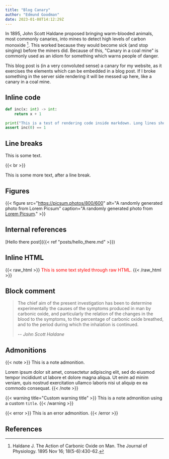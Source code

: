 ```yaml
---
title: "Blog Canary"
author: "Edmund Goodman"
date: 2023-01-08T14:12:29Z
---
```


In 1895, John Scott Haldane proposed bringing warm-blooded animals, most
commonly canaries, into mines to detect high levels of carbon monoxide [^1].
This worked because they would become sick (and stop singing) before the miners did.
Because of this, "Canary in a coal mine" is commonly used as an idiom for
something which warns people of danger.

This blog post is (in a very convoluted sense) a canary for my website, as it
exercises the elements which can be embedded in a blog post. If I broke
something in the server side rendering it will be messed up here, like a canary
in a coal mine.

<!--more-->

## Inline code

```python
def inc(x: int) -> int:
    return x + 1

print("This is a test of rendering code inside markdown. Long lines should wrap around!")
assert inc(0) == 1

```

## Line breaks

This is some text.

{{< br >}}

This is some more text, after a line break.

## Figures

{{< figure
    src="https://picsum.photos/800/600"
    alt="A randomly generated photo from Lorem Picsum"
    caption="A randomly generated photo from [Lorem Picsum](https://picsum.photos/)." >}}

## Internal references

[Hello there post]({{< ref "posts/hello_there.md" >}})

## Inline HTML

{{< raw_html >}}
<span style="color: red;">This is some text styled through raw HTML.</span>
{{< /raw_html >}}

## Block comment

> The chief aim of the present investigation has been to determine
> experimentally the causes of the symptoms produced in man by carbonic oxide,
> and particularly the relation of the changes in the blood to the symptoms, to
> the percentage of carbonic oxide breathed, and to the period during which the
> inhalation is continued.
>
> -- *John Scott Haldane*

## Admonitions

{{< note >}}
This is a note admonition.

Lorem ipsum dolor sit amet, consectetur adipiscing elit, sed do eiusmod tempor incididunt ut labore et dolore magna aliqua. Ut enim ad minim veniam, quis nostrud exercitation ullamco laboris nisi ut aliquip ex ea commodo consequat.
{{< /note >}}

{{< warning title="Custom warning title" >}}
This is a note admonition using a custom `title`.
{{< /warning >}}

{{< error >}}
This is an error admonition.
{{< /error >}}

## References

[^1]: Haldane J. The Action of Carbonic Oxide on Man. The Journal of Physiology. 1895 Nov 16; 18(5-6):430-62.
